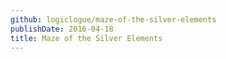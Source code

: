 ```yaml
---
github: logiclogue/maze-of-the-silver-elements
publishDate: 2016-04-18
title: Maze of the Silver Elements
---
```

